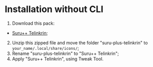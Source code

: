 # Installation without CLI

1. Download this pack: 
  - [Suru++ Telinkrin](https://github.com/gusbemacbe/suru-plus-telinkrin/archive/master.zip);
2. Unzip this zipped file and move the folder "suru-plus-telinkrin" to `your_name/.local/share/icons/`;
3. Rename "suru-plus-telinkrin" to "Suru++ Telinkrin";
4. Apply "Suru++ Telinkrin", using Tweak Tool.